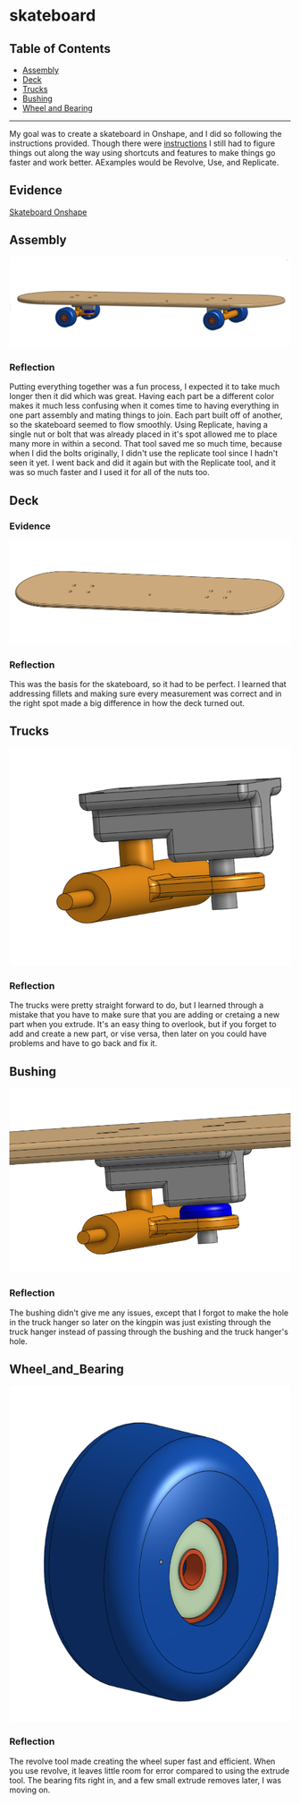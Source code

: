 # skateboard

## Table of Contents
* [Assembly](#Assembly)
* [Deck](#Deck)
* [Trucks](#Trucks)
* [Bushing](#Bushing)
* [Wheel and Bearing](#Wheel_and_Bearing)
---

My goal was to create a skateboard in Onshape, and I did so following the instructions provided. Though there were [instructions](https://cvilleschools.onshape.com/documents/8f7978e619ce2361d4fef868/w/c0de2062e132cfb4d5d40e04/e/f692990bd80aeeb0bd911808) I still had to figure things out along the way using shortcuts and features to make things go faster and work better. AExamples would be Revolve, Use, and Replicate. 

## Evidence

[Skateboard Onshape](https://cvilleschools.onshape.com/documents/8f7978e619ce2361d4fef868/w/c0de2062e132cfb4d5d40e04/e/7af5494d1a2aeba18dfe4bef?renderMode=0&uiState=6178123e41e6fb06c45ca571)



## Assembly

![Assembly](Images/assembly.PNG)

### Reflection
Putting everything together was a fun process, I expected it to take much longer then it did which was great. Having each part be a different color makes it much less confusing when it comes time to having everything in one part assembly and mating things to join. Each part built off of another, so the skateboard seemed to flow smoothly. Using Replicate, having a single nut or bolt that was already placed in it's spot allowed me to place many more in within a second. That tool saved me so much time, because when I did the bolts originally, I didn't use the replicate tool since I hadn't seen it yet. I went back and did it again but with the Replicate tool, and it was so much faster and I used it for all of the nuts too. 


## Deck 

### Evidence

![Deck](Images/deck.PNG)


### Reflection
This was the basis for the skateboard, so it had to be perfect. I learned that addressing fillets and making sure every measurement was correct and in the right spot made a big difference in how the deck turned out. 

## Trucks 


![Trucks](Images/trucks.PNG)


### Reflection
The trucks were pretty straight forward to do, but I learned through a mistake that you have to make sure that you are adding or cretaing a new part when you extrude. It's an easy thing to overlook, but if you forget to add and create a new part, or vise versa, then later on you could have problems and have to go back and fix it. 

## Bushing 


![Bushing](Images/bushing.PNG)


### Reflection
The bushing didn't give me any issues, except that I forgot to make the hole in the truck hanger so later on the kingpin was just existing through the truck hanger instead of passing through the bushing and the truck hanger's hole. 


## Wheel_and_Bearing

<img src="https://github.com/elynch78/skateboard/blob/main/Images/wheel%20and%20bearing.PNG?raw=true"  height="600">


### Reflection
The revolve tool made creating the wheel super fast and efficient. When you use revolve, it leaves little room for error compared to using the extrude tool. The bearing fits right in, and a few small extrude removes later, I was moving on.




